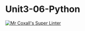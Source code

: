 # Unit3-06-Python
[![Mr Coxall's Super Linter](https://github.com/ishamisebb/Unit3-06-Python/workflows/Mr%20Coxall's%20Super%20Linter/badge.svg)](https://github.com/ishamisebb/Unit3-06-Python/actions/)
